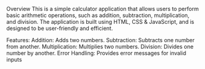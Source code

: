Overview
This is a simple calculator application that allows users to perform basic arithmetic operations, such as addition, subtraction, multiplication, and division. 
The application is built using HTML, CSS & JavaScript, and is designed to be user-friendly and efficient.

Features:
Addition: Adds two numbers.
Subtraction: Subtracts one number from another.
Multiplication: Multiplies two numbers.
Division: Divides one number by another.
Error Handling: Provides error messages for invalid inputs
